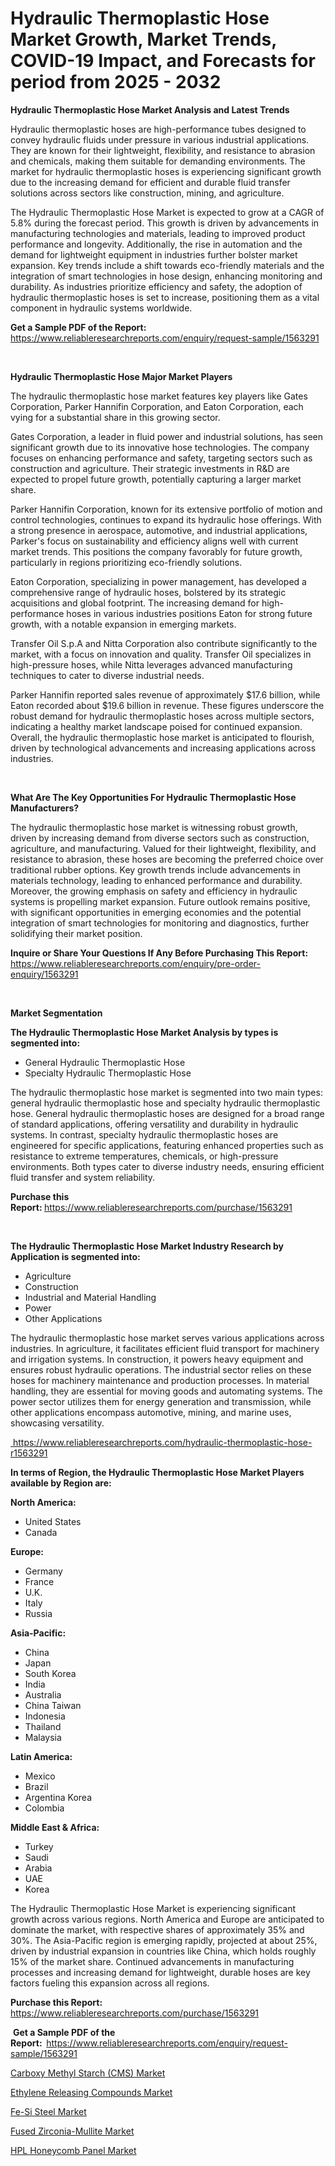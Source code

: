 <p><h1>Hydraulic Thermoplastic Hose Market Growth, Market Trends, COVID-19 Impact, and Forecasts for period from 2025 - 2032</h1></p><p><strong>Hydraulic Thermoplastic Hose Market Analysis and Latest Trends</strong></p>
<p><p>Hydraulic thermoplastic hoses are high-performance tubes designed to convey hydraulic fluids under pressure in various industrial applications. They are known for their lightweight, flexibility, and resistance to abrasion and chemicals, making them suitable for demanding environments. The market for hydraulic thermoplastic hoses is experiencing significant growth due to the increasing demand for efficient and durable fluid transfer solutions across sectors like construction, mining, and agriculture.</p><p>The Hydraulic Thermoplastic Hose Market is expected to grow at a CAGR of 5.8% during the forecast period. This growth is driven by advancements in manufacturing technologies and materials, leading to improved product performance and longevity. Additionally, the rise in automation and the demand for lightweight equipment in industries further bolster market expansion. Key trends include a shift towards eco-friendly materials and the integration of smart technologies in hose design, enhancing monitoring and durability. As industries prioritize efficiency and safety, the adoption of hydraulic thermoplastic hoses is set to increase, positioning them as a vital component in hydraulic systems worldwide.</p></p>
<p><strong>Get a Sample PDF of the Report:&nbsp;</strong> <a href="https://www.reliableresearchreports.com/enquiry/request-sample/1563291?utm_campaign=13&utm_medium=2&utm_source=Github&utm_content=ia&utm_term=01022025&utm_id=hydraulic-thermoplastic-hose">https://www.reliableresearchreports.com/enquiry/request-sample/1563291</a></p>
<p>&nbsp;</p>
<p><strong>Hydraulic Thermoplastic Hose Major Market Players</strong></p>
<p><p>The hydraulic thermoplastic hose market features key players like Gates Corporation, Parker Hannifin Corporation, and Eaton Corporation, each vying for a substantial share in this growing sector. </p><p>Gates Corporation, a leader in fluid power and industrial solutions, has seen significant growth due to its innovative hose technologies. The company focuses on enhancing performance and safety, targeting sectors such as construction and agriculture. Their strategic investments in R&D are expected to propel future growth, potentially capturing a larger market share.</p><p>Parker Hannifin Corporation, known for its extensive portfolio of motion and control technologies, continues to expand its hydraulic hose offerings. With a strong presence in aerospace, automotive, and industrial applications, Parker's focus on sustainability and efficiency aligns well with current market trends. This positions the company favorably for future growth, particularly in regions prioritizing eco-friendly solutions.</p><p>Eaton Corporation, specializing in power management, has developed a comprehensive range of hydraulic hoses, bolstered by its strategic acquisitions and global footprint. The increasing demand for high-performance hoses in various industries positions Eaton for strong future growth, with a notable expansion in emerging markets.</p><p>Transfer Oil S.p.A and Nitta Corporation also contribute significantly to the market, with a focus on innovation and quality. Transfer Oil specializes in high-pressure hoses, while Nitta leverages advanced manufacturing techniques to cater to diverse industrial needs.</p><p>Parker Hannifin reported sales revenue of approximately $17.6 billion, while Eaton recorded about $19.6 billion in revenue. These figures underscore the robust demand for hydraulic thermoplastic hoses across multiple sectors, indicating a healthy market landscape poised for continued expansion. Overall, the hydraulic thermoplastic hose market is anticipated to flourish, driven by technological advancements and increasing applications across industries.</p></p>
<p>&nbsp;</p>
<p><strong>What Are The Key Opportunities For Hydraulic Thermoplastic Hose Manufacturers?</strong></p>
<p><p>The hydraulic thermoplastic hose market is witnessing robust growth, driven by increasing demand from diverse sectors such as construction, agriculture, and manufacturing. Valued for their lightweight, flexibility, and resistance to abrasion, these hoses are becoming the preferred choice over traditional rubber options. Key growth trends include advancements in materials technology, leading to enhanced performance and durability. Moreover, the growing emphasis on safety and efficiency in hydraulic systems is propelling market expansion. Future outlook remains positive, with significant opportunities in emerging economies and the potential integration of smart technologies for monitoring and diagnostics, further solidifying their market position.</p></p>
<p><strong>Inquire or Share Your Questions If Any Before Purchasing This Report:</strong> <a href="https://www.reliableresearchreports.com/enquiry/pre-order-enquiry/1563291?utm_campaign=13&utm_medium=2&utm_source=Github&utm_content=ia&utm_term=01022025&utm_id=hydraulic-thermoplastic-hose">https://www.reliableresearchreports.com/enquiry/pre-order-enquiry/1563291</a></p>
<p>&nbsp;</p>
<p><strong>Market Segmentation</strong></p>
<p><strong>The Hydraulic Thermoplastic Hose Market Analysis by types is segmented into:</strong></p>
<p><ul><li>General Hydraulic Thermoplastic Hose</li><li>Specialty Hydraulic Thermoplastic Hose</li></ul></p>
<p><p>The hydraulic thermoplastic hose market is segmented into two main types: general hydraulic thermoplastic hose and specialty hydraulic thermoplastic hose. General hydraulic thermoplastic hoses are designed for a broad range of standard applications, offering versatility and durability in hydraulic systems. In contrast, specialty hydraulic thermoplastic hoses are engineered for specific applications, featuring enhanced properties such as resistance to extreme temperatures, chemicals, or high-pressure environments. Both types cater to diverse industry needs, ensuring efficient fluid transfer and system reliability.</p></p>
<p><strong>Purchase this Report:&nbsp;</strong><a href="https://www.reliableresearchreports.com/purchase/1563291?utm_campaign=13&utm_medium=2&utm_source=Github&utm_content=ia&utm_term=01022025&utm_id=hydraulic-thermoplastic-hose">https://www.reliableresearchreports.com/purchase/1563291</a></p>
<p>&nbsp;</p>
<p><strong>The Hydraulic Thermoplastic Hose Market Industry Research by Application is segmented into:</strong></p>
<p><ul><li>Agriculture</li><li>Construction</li><li>Industrial and Material Handling</li><li>Power</li><li>Other Applications</li></ul></p>
<p><p>The hydraulic thermoplastic hose market serves various applications across industries. In agriculture, it facilitates efficient fluid transport for machinery and irrigation systems. In construction, it powers heavy equipment and ensures robust hydraulic operations. The industrial sector relies on these hoses for machinery maintenance and production processes. In material handling, they are essential for moving goods and automating systems. The power sector utilizes them for energy generation and transmission, while other applications encompass automotive, mining, and marine uses, showcasing versatility.</p></p>
<p><a href="https://www.reliableresearchreports.com/hydraulic-thermoplastic-hose-r1563291?utm_campaign=13&utm_medium=2&utm_source=Github&utm_content=ia&utm_term=01022025&utm_id=hydraulic-thermoplastic-hose">&nbsp;https://www.reliableresearchreports.com/hydraulic-thermoplastic-hose-r1563291</a></p>
<p><strong>In terms of Region, the Hydraulic Thermoplastic Hose Market Players available by Region are:</strong></p>
<p>
    <p> <strong> North America: </strong>
        <ul>
            <li>United States</li>
            <li>Canada</li>
        </ul>
        </p> 
    <p> <strong> Europe: </strong>
        <ul>
            <li>Germany</li>
            <li>France</li>
            <li>U.K.</li>
            <li>Italy</li>
            <li>Russia</li>
        </ul>
        </p> 
    <p> <strong> Asia-Pacific: </strong>
        <ul>
            <li>China</li>
            <li>Japan</li>
            <li>South Korea</li>
            <li>India</li>
            <li>Australia</li>
            <li>China Taiwan</li>
            <li>Indonesia</li>
            <li>Thailand</li>
            <li>Malaysia</li>
        </ul>
        </p> 
    <p> <strong> Latin America: </strong>
        <ul>
            <li>Mexico</li>
            <li>Brazil</li>
            <li>Argentina Korea</li>
            <li>Colombia</li>
        </ul>
        </p> 
    <p> <strong> Middle East & Africa: </strong>
        <ul>
            <li>Turkey</li>
            <li>Saudi</li>
            <li>Arabia</li>
            <li>UAE</li>
            <li>Korea</li>
        </ul>
    </p>
    </p>
<p><p>The Hydraulic Thermoplastic Hose Market is experiencing significant growth across various regions. North America and Europe are anticipated to dominate the market, with respective shares of approximately 35% and 30%. The Asia-Pacific region is emerging rapidly, projected at about 25%, driven by industrial expansion in countries like China, which holds roughly 15% of the market share. Continued advancements in manufacturing processes and increasing demand for lightweight, durable hoses are key factors fueling this expansion across all regions.</p></p>
<p><strong>Purchase this Report: </strong><a href="https://www.reliableresearchreports.com/purchase/1563291?utm_campaign=13&utm_medium=2&utm_source=Github&utm_content=ia&utm_term=01022025&utm_id=hydraulic-thermoplastic-hose">https://www.reliableresearchreports.com/purchase/1563291</a></p>
<p>&nbsp;<strong>Get a Sample PDF of the Report:&nbsp;&nbsp;</strong><a href="https://www.reliableresearchreports.com/enquiry/request-sample/1563291?utm_campaign=13&utm_medium=2&utm_source=Github&utm_content=ia&utm_term=01022025&utm_id=hydraulic-thermoplastic-hose">https://www.reliableresearchreports.com/enquiry/request-sample/1563291</a></p>
<p><strong></strong></p>
<p><p><a href="https://github.com/ahmalaloanne/Market-Research-Report-List-1/blob/main/carboxy-methyl-starch-cms-market.md?utm_campaign=13&utm_medium=2&utm_source=Github&utm_content=ia&utm_term=01022025&utm_id=hydraulic-thermoplastic-hose">Carboxy Methyl Starch (CMS) Market</a></p><p><a href="https://github.com/dolorespeddico90/Market-Research-Report-List-1/blob/main/ethylene-releasing-compounds-market.md?utm_campaign=13&utm_medium=2&utm_source=Github&utm_content=ia&utm_term=01022025&utm_id=hydraulic-thermoplastic-hose">Ethylene Releasing Compounds Market</a></p><p><a href="https://github.com/raffadongraffadong/Market-Research-Report-List-1/blob/main/fe-si-steel-market.md?utm_campaign=13&utm_medium=2&utm_source=Github&utm_content=ia&utm_term=01022025&utm_id=hydraulic-thermoplastic-hose">Fe-Si Steel Market</a></p><p><a href="https://github.com/njockebogris/Market-Research-Report-List-1/blob/main/fused-zirconia-mullite-market.md?utm_campaign=13&utm_medium=2&utm_source=Github&utm_content=ia&utm_term=01022025&utm_id=hydraulic-thermoplastic-hose">Fused Zirconia-Mullite Market</a></p><p><a href="https://github.com/krinerstormy331/Market-Research-Report-List-1/blob/main/hpl-honeycomb-panel-market.md?utm_campaign=13&utm_medium=2&utm_source=Github&utm_content=ia&utm_term=01022025&utm_id=hydraulic-thermoplastic-hose">HPL Honeycomb Panel Market</a></p></p>